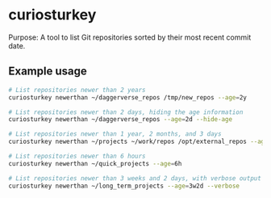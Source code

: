 # curiosturkey

Purpose: A tool to list Git repositories sorted by their most recent commit date.

## Example usage

```bash
# List repositories newer than 2 years
curiosturkey newerthan ~/daggerverse_repos /tmp/new_repos --age=2y

# List repositories newer than 2 days, hiding the age information
curiosturkey newerthan ~/daggerverse_repos --age=2d --hide-age

# List repositories newer than 1 year, 2 months, and 3 days
curiosturkey newerthan ~/projects ~/work/repos /opt/external_repos --age=1y2M3d

# List repositories newer than 6 hours
curiosturkey newerthan ~/quick_projects --age=6h

# List repositories newer than 3 weeks and 2 days, with verbose output
curiosturkey newerthan ~/long_term_projects --age=3w2d --verbose
